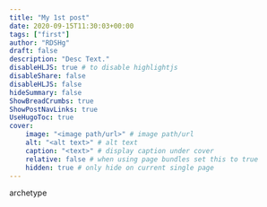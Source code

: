 ```yaml
---
title: "My 1st post"
date: 2020-09-15T11:30:03+00:00
tags: ["first"]
author: "RDSHg"
draft: false
description: "Desc Text."
disableHLJS: true # to disable highlightjs
disableShare: false
disableHLJS: false
hideSummary: false
ShowBreadCrumbs: true
ShowPostNavLinks: true
UseHugoToc: true
cover:
    image: "<image path/url>" # image path/url
    alt: "<alt text>" # alt text
    caption: "<text>" # display caption under cover
    relative: false # when using page bundles set this to true
    hidden: true # only hide on current single page
---
```



 archetype